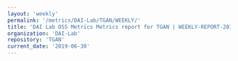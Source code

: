 ```yaml
---
layout: 'weekly'
permalink: '/metrics/DAI-Lab/TGAN/WEEKLY/'
title: 'DAI Lab OSS Metrics Metrics report for TGAN | WEEKLY-REPORT-2019-06-30'
organization: 'DAI-Lab'
repository: 'TGAN'
current_date: '2019-06-30'
---
```

